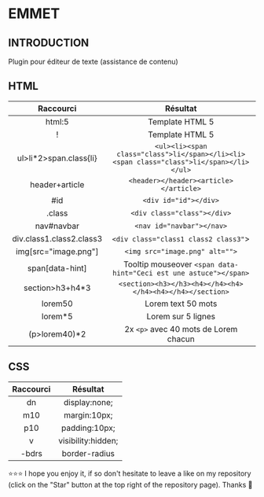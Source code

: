 # EMMET
## INTRODUCTION
Plugin pour éditeur de texte (assistance de contenu)
## HTML
| Raccourci | Résultat |
| :-------: | :------: |
|html:5|Template HTML 5|
|!|Template HTML 5|
|ul>li*2>span.class{li}|`<ul><li><span class="class">li</span></li><li><span class="class">li</span></li></ul>`|
|header+article|`<header></header><article></article>`|
|#id|`<div id="id"></div>`|
|.class|`<div class="class"></div>`|
|nav#navbar|`<nav id="navbar"></nav>`|
|div.class1.class2.class3|`<div class="class1 class2 class3"`>|
|img[src="image.png"]|`<img src="image.png" alt="">`|
|span[data-hint]|Tooltip mouseover `<span data-hint="Ceci est une astuce"></span>`|
|section>h3+h4*3|`<section><h3></h3><h4></h4><h4></h4><h4></h4></section>`|
|lorem50|Lorem text 50 mots|
|lorem*5|Lorem sur 5 lignes|
|(p>lorem40)*2|2x `<p>` avec 40 mots de Lorem chacun|
## CSS
| Raccourci | Résultat |
| :-------: | :------: |
|dn|display:none;|
|m10|margin:10px;|
|p10|padding:10px;|
|v|visibility:hidden;|
|-bdrs|border-radius|

⭐⭐⭐ I hope you enjoy it, if so don't hesitate to leave a like on my repository (click on the "Star" button at the top right of the repository page). Thanks 🤗
